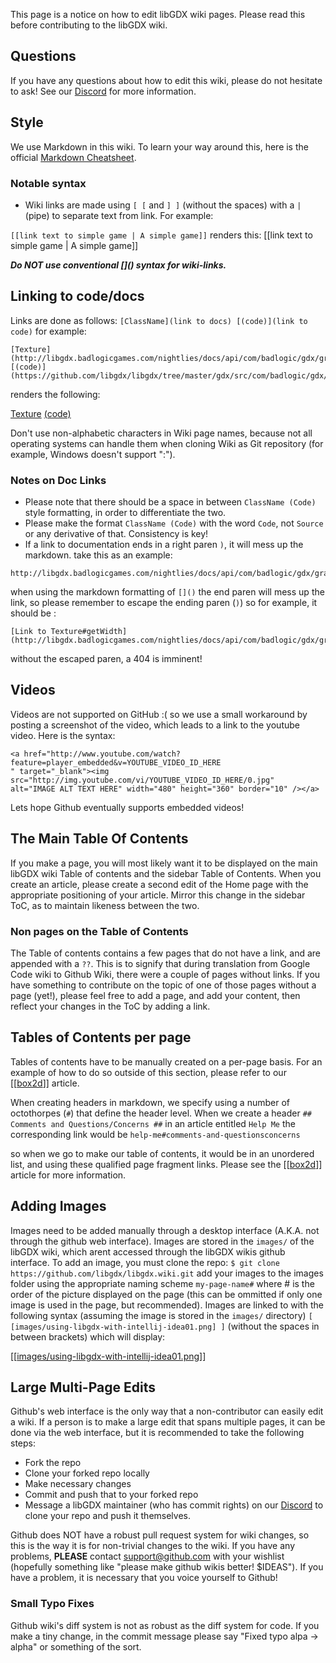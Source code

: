 This page is a notice on how to edit libGDX wiki pages. Please read this before contributing to the libGDX wiki.


## Questions ##

If you have any questions about how to edit this wiki, please do not hesitate to ask! See our [Discord](https://libgdx.com/community/) for more information.

## Style ##

We use Markdown in this wiki. To learn your way around this, here is the official [Markdown Cheatsheet](https://github.com/adam-p/markdown-here/wiki/Markdown-Cheatsheet).

### Notable syntax ###

* Wiki links are made using `[ [` and `] ]` (without the spaces) with a `|` (pipe) to separate text from link. For example:

`[[link text to simple game | A simple game]]` renders this: [[link text to simple game | A simple game]]  

***Do NOT use conventional \[]() syntax for wiki-links.***

## Linking to code/docs ##
Links are done as follows: `[ClassName](link to docs) [(code)](link to code)` for example:
```
[Texture](http://libgdx.badlogicgames.com/nightlies/docs/api/com/badlogic/gdx/graphics/Texture.html)
[(code)](https://github.com/libgdx/libgdx/tree/master/gdx/src/com/badlogic/gdx/graphics/Texture.java)
```

renders the following:

[Texture](http://libgdx.badlogicgames.com/nightlies/docs/api/com/badlogic/gdx/graphics/Texture.html)
[(code)](https://github.com/libgdx/libgdx/tree/master/gdx/src/com/badlogic/gdx/graphics/Texture.java)

Don't use non-alphabetic characters in Wiki page names, because not all operating systems can handle
them when cloning Wiki as Git repository (for example, Windows doesn't support ":").

### Notes on Doc Links ###

* Please note that there should be a space in between `ClassName (Code)` style formatting, in order to differentiate the two.
* Please make the format `ClassName (Code)` with the word `Code`, not `Source` or any derivative of that. Consistency is key!
*  If a link to documentation ends in a right paren `)`, it will mess up the markdown. take this as an example:

```
http://libgdx.badlogicgames.com/nightlies/docs/api/com/badlogic/gdx/graphics/Texture.html#getWidth()
```

when using the markdown formatting of `[]()` the end paren will mess up the link, so please remember to escape the ending paren (`)`) so for example, it should be :

```
[Link to Texture#getWidth](http://libgdx.badlogicgames.com/nightlies/docs/api/com/badlogic/gdx/graphics/Texture.html#getWidth(\))
```

without the escaped paren, a 404 is imminent!

## Videos ##

Videos are not supported on GitHub :( so we use a small workaround by posting a screenshot of the video, which leads to a link to the youtube video. Here is the syntax:

```
<a href="http://www.youtube.com/watch?feature=player_embedded&v=YOUTUBE_VIDEO_ID_HERE
" target="_blank"><img src="http://img.youtube.com/vi/YOUTUBE_VIDEO_ID_HERE/0.jpg"
alt="IMAGE ALT TEXT HERE" width="480" height="360" border="10" /></a>
```

Lets hope Github eventually supports embedded videos!

## The Main Table Of Contents ##

If you make a page, you will most likely want it to be displayed on the main libGDX wiki Table of contents and the sidebar Table of Contents. When you create an article, please create a second edit of the Home page with the appropriate positioning of your article. Mirror this change in the sidebar ToC, as to maintain likeness between the two.

### Non pages on the Table of Contents ###

The Table of contents contains a few pages that do not have a link, and are appended with a `??`. This is to signify that during translation from Google Code wiki to Github Wiki, there were a couple of pages without links. If you have something to contribute on the topic of one of those pages without a page (yet!), please feel free to add a page, and add your content, then reflect your changes in the ToC by adding a link.


## Tables of Contents per page ##

Tables of contents have to be manually created on a per-page basis. For an example of how to do so outside of this section, please refer to our [[[box2d](box2d)]] article.

When creating headers in markdown, we specify using a number of octothorpes (`#`) that define the header level. When we create a header `## Comments and Questions/Concerns ##` in an article entitled `Help Me` the corresponding link would be `help-me#comments-and-questionsconcerns`

so when we go to make our table of contents, it would be in an unordered list, and using these qualified page fragment links. Please see the [[[box2d](box2d)]] article for more information.

## Adding Images ##

Images need to be added manually through a desktop interface (A.K.A. not through the github web interface). Images are stored in the `images/` of the libGDX wiki, which arent accessed through the libGDX wikis github interface. To add an image, you must clone the repo: `$ git clone https://github.com/libgdx/libgdx.wiki.git` add your images to the images folder using the appropriate naming scheme `my-page-name#` where # is the order of the picture displayed on the page (this can be ommitted if only one image is used in the page, but recommended). Images are linked to with the following syntax (assuming the image is stored in the `images/` directory) `[ [images/using-libgdx-with-intellij-idea01.png] ]` (without the spaces in between brackets) which will display:

[[[images/using-libgdx-with-intellij-idea01.png](images/using-libgdx-with-intellij-idea01.png)]]


## Large Multi-Page Edits ##

Github's web interface is the only way that a non-contributor can easily edit a wiki. If a person is to make a large edit that spans multiple pages, it can be done via the web interface, but it is recommended to take the following steps:

* Fork the repo
* Clone your forked repo locally
* Make necessary changes
* Commit and push that to your forked repo
* Message a libGDX maintainer (who has commit rights) on our [Discord](https://libgdx.com/community/) to clone your repo and push it themselves.

Github does NOT have a robust pull request system for wiki changes, so this is the way it is for non-trivial changes to the wiki. If you have any problems, **PLEASE** contact support@github.com with your wishlist (hopefully something like "please make github wikis better! $IDEAS"). If you have a problem, it is necessary that you voice yourself to Github!

### Small Typo Fixes ###
Github wiki's diff system is not as robust as the diff system for code. If you make a tiny change, in the commit message please say "Fixed typo alpa -> alpha" or something of the sort.
